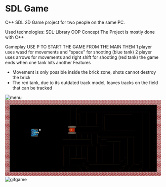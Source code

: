# SDL Game
C++ SDL 2D Game project for two people on the same PC.

Used technologies:
  SDL-Library
  OOP Concept
  The Project is mostly done with C++
  
Gameplay
  USE P TO START THE GAME FROM THE MAIN THEM
  1 player uses wasd for movements and "space" for shooting (blue tank)
  2 player uses arrows for movements and right shift for shooting (red tank)
  the game ends when one tank hits another
Features
  * Movement is only possible inside the brick zone, shots cannot destroy the brick
  * The red tank, due to its outdated track model, leaves tracks on the field that can be tracked
    
![menu](https://user-images.githubusercontent.com/45800215/116511458-25c07a80-a8cf-11eb-9685-8727aabcefc0.png)
![shooting](https://github.com/Romercor/SDL_Game_Tanks/blob/master/photo1704025810.jpeg)
![gifgame](https://user-images.githubusercontent.com/45800215/116511469-278a3e00-a8cf-11eb-8a6a-3f2336888cd4.gif)
